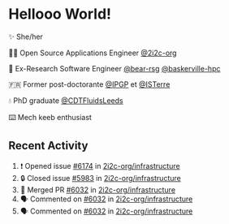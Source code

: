 # Hellooo World!

✨ She/her

👩‍💻 Open Source Applications Engineer [@2i2c-org](https://2i2c.org/)

🐻 Ex-Research Software Engineer [@bear-rsg](https://github.com/bear-rsg) [@baskerville-hpc](https://github.com/baskerville-hpc) 

🇫🇷 Former post-doctorante [@IPGP](https://github.com/IPGP) et [@ISTerre](https://www.isterre.fr/) 

💧 PhD graduate [@CDTFluidsLeeds](https://fluid-dynamics.leeds.ac.uk/) 

⌨️ Mech keeb enthusiast 

## Recent Activity 

<!--START_SECTION:activity-->
1. ❗ Opened issue [#6174](https://github.com/2i2c-org/infrastructure/issues/6174) in [2i2c-org/infrastructure](https://github.com/2i2c-org/infrastructure)
2. 🔒 Closed issue [#5983](https://github.com/2i2c-org/infrastructure/issues/5983) in [2i2c-org/infrastructure](https://github.com/2i2c-org/infrastructure)
3. 🎉 Merged PR [#6032](https://github.com/2i2c-org/infrastructure/pull/6032) in [2i2c-org/infrastructure](https://github.com/2i2c-org/infrastructure)
4. 🗣 Commented on [#6032](https://github.com/2i2c-org/infrastructure/pull/6032#issuecomment-2948616533) in [2i2c-org/infrastructure](https://github.com/2i2c-org/infrastructure)
5. 🗣 Commented on [#6032](https://github.com/2i2c-org/infrastructure/pull/6032#issuecomment-2944180023) in [2i2c-org/infrastructure](https://github.com/2i2c-org/infrastructure)
<!--END_SECTION:activity-->
